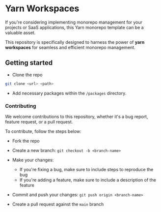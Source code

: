 # Yarn Workspaces

If you're considering implementing monorepo management for your projects or SaaS applications, this Yarn monorepo template can be a valuable asset.

This repository is specifically designed to harness the power of **yarn workspaces** for seamless and efficient monorepo management.

## Getting started

- Clone the repo

```bash
git clone <url> <path>
```

- Add necessary packages within the `/packages` directory.

### Contributing

We welcome contributions to this repository, whether it's a bug report, feature request, or a pull request.

To contribute, follow the steps below:

- Fork the repo
- Create a new branch: `git checkout -b <branch-name>`
- Make your changes:

  - If you're fixing a bug, make sure to include steps to reproduce the bug
  - If you're adding a feature, make sure to include a description of the feature

- Commit and push your changes: `git push origin <branch-name>`
- Create a pull request against the `main` branch
